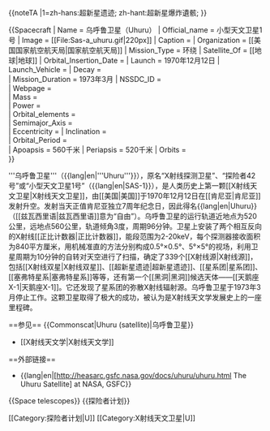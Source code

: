 {{noteTA
|1=zh-hans:超新星遗迹; zh-hant:超新星爆炸遺骸;
}}

{{Spacecraft
| Name = 乌呼鲁卫星（Uhuru）
| Official_name = 小型天文卫星1号
| Image = [[File:Sas-a_uhuru.gif|220px]]
| Caption = 
| Organization = [[美国国家航空航天局|国家航空航天局]]
| Mission_Type = 环绕
| Satellite_Of = [[地球|地球]]
| Orbital_Insertion_Date = 
| Launch =  1970年12月12日
| Launch_Vehicle = 
| Decay =  
| Mission_Duration = 1973年3月
| NSSDC_ID =   
| Webpage =   
| Mass =  
| Power =  
| Orbital_elements =   
| Semimajor_Axis =  
| Eccentricity = 
| Inclination =  
| Orbital_Period =  
| Apoapsis = 560千米
| Periapsis = 520千米
| Orbits =  
}}

'''乌呼鲁卫星'''（{{lang|en|'''Uhuru'''}}），原名“X射线探测卫星”、“探险者42号”或“小型天文卫星1号”（{{lang|en|SAS-1}}），是人类历史上第一颗[[X射线天文卫星|X射线天文卫星]]，由[[美国|美国]]于1970年12月12日在[[肯尼亚|肯尼亚]]发射升空。发射当天正值肯尼亚独立7周年纪念日，因此得名{{lang|en|Uhuru}}（[[兹瓦西里语|兹瓦西里语]]意为“自由”）。乌呼鲁卫星的运行轨道近地点为520公里，远地点560公里，轨道倾角3度，周期96分钟。卫星上安装了两个相互反向的X射线[[正比计数器|正比计数器]]，能段范围为2-20keV，每个探测器接收面积为840平方厘米，用机械准直的方法分别构成0.5°×0.5°、5°×5°的视场，利用卫星周期为10分钟的自转对天空进行了扫描，确定了339个[[X射线源|X射线源]]，包括[[X射线双星|X射线双星]]、[[超新星遗迹|超新星遗迹]]、[[星系团|星系团]]、[[塞弗特星系|塞弗特星系]]等等，还有第一个[[黑洞|黑洞]]候选天体——[[天鹅座X-1|天鹅座X-1]]。它还发现了星系团的弥散X射线辐射源。乌呼鲁卫星于1973年3月停止工作。这颗卫星取得了极大的成功，被认为是X射线天文学发展史上的一座里程碑。

==参见==
{{Commonscat|Uhuru (satellite)|乌呼鲁卫星}}
* [[X射线天文学|X射线天文学]]

==外部链接==
* {{lang|en|[http://heasarc.gsfc.nasa.gov/docs/uhuru/uhuru.html The Uhuru Satellite] at NASA, GSFC}}

{{Space telescopes}}
{{探险者计划}}

[[Category:探险者计划|U]]
[[Category:X射线天文卫星|U]]